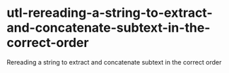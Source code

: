 # utl-rereading-a-string-to-extract-and-concatenate-subtext-in-the-correct-order
Rereading a string to extract and concatenate subtext in the correct order
